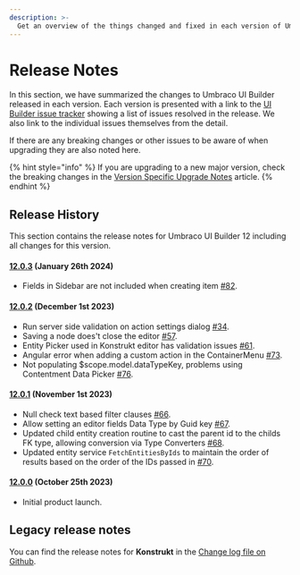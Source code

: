 ```yaml
---
description: >-
  Get an overview of the things changed and fixed in each version of Umbraco UI Builder.
---
```


# Release Notes

In this section, we have summarized the changes to Umbraco UI Builder released in each version. Each version is presented with a link to the [UI Builder issue tracker](https://github.com/umbraco/Umbraco.UIBuilder.Issues/issues) showing a list of issues resolved in the release. We also link to the individual issues themselves from the detail.

If there are any breaking changes or other issues to be aware of when upgrading they are also noted here.

{% hint style="info" %}
If you are upgrading to a new major version, check the breaking changes in the [Version Specific Upgrade Notes](./upgrading/version-specific.md) article.
{% endhint %}

## Release History

This section contains the release notes for Umbraco UI Builder 12 including all changes for this version.

#### [**12.0.3**](https://github.com/umbraco/Umbraco.UIBuilder.Issues/issues?q=is%3Aissue+is%3Aclosed+label%3Arelease%2F12.0.3) **(January 26th 2024)**

* Fields in Sidebar are not included when creating item [#82](https://github.com/umbraco/Umbraco.UIBuilder.Issues/issues/82).

#### [**12.0.2**](https://github.com/umbraco/Umbraco.UIBuilder.Issues/issues?q=is%3Aissue+is%3Aclosed+label%3Arelease%2F12.0.2) **(December 1st 2023)**

* Run server side validation on action settings dialog [#34](https://github.com/umbraco/Umbraco.UIBuilder.Issues/issues/34).
* Saving a node does't close the editor [#57](https://github.com/umbraco/Umbraco.UIBuilder.Issues/issues/57).
* Entity Picker used in Konstrukt editor has validation issues [#61](https://github.com/umbraco/Umbraco.UIBuilder.Issues/issues/61).
* Angular error when adding a custom action in the ContainerMenu [#73](https://github.com/umbraco/Umbraco.UIBuilder.Issues/issues/73).
* Not populating $scope.model.dataTypeKey, problems using Contentment Data Picker [#76](https://github.com/umbraco/Umbraco.UIBuilder.Issues/issues/76).

#### [**12.0.1**](https://github.com/umbraco/Umbraco.UIBuilder.Issues/issues?q=is%3Aissue+is%3Aclosed+label%3Arelease%2F12.0.1) **(November 1st 2023)**

* Null check text based filter clauses [#66](https://github.com/umbraco/Umbraco.UIBuilder.Issues/issues/66).
* Allow setting an editor fields Data Type by Guid key [#67](https://github.com/umbraco/Umbraco.UIBuilder.Issues/issues/67).
* Updated child entity creation routine to cast the parent id to the childs FK type, allowing conversion via Type Converters [#68](https://github.com/umbraco/Umbraco.UIBuilder.Issues/issues/68).
* Updated entity service `FetchEntitiesByIds` to maintain the order of results based on the order of the IDs passed in [#70](https://github.com/umbraco/Umbraco.UIBuilder.Issues/issues/70).

#### [**12.0.0**](https://github.com/umbraco/Umbraco.UIBuilder.Issues/issues) **(October 25th 2023)**

* Initial product launch.

## Legacy release notes

You can find the release notes for **Konstrukt** in the [Change log file on Github](changelog-archive/changelog.md).
